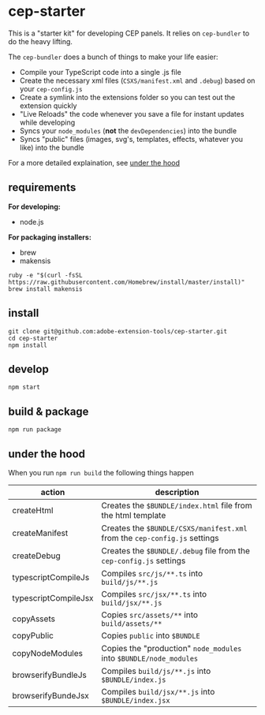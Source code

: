# cep-starter

This is a "starter kit" for developing CEP panels.
It relies on `cep-bundler` to do the heavy lifting.

The `cep-bundler` does a bunch of things to make your life easier:

- Compile your TypeScript code into a single .js file
- Create the necessary xml files (`CSXS/manifest.xml` and `.debug`) based on your `cep-config.js`
- Create a symlink into the extensions folder so you can test out the extension quickly
- "Live Reloads" the code whenever you save a file for instant updates while developing
- Syncs your `node_modules` (**not** the `devDependencies`) into the bundle
- Syncs "public" files (images, svg's, templates, effects, whatever you like) into the bundle

For a more detailed explaination, see [under the hood](#under-the-hood)

## requirements

**For developing:**

- node.js

**For packaging installers:**

- brew
- makensis

```shell
ruby -e "$(curl -fsSL https://raw.githubusercontent.com/Homebrew/install/master/install)"
brew install makensis
```

## install

```shell
git clone git@github.com:adobe-extension-tools/cep-starter.git
cd cep-starter
npm install
```

## develop

```shell
npm start
```

## build & package

```shell
npm run package
```

## under the hood

When you run `npm run build` the following things happen

| **action**           | **description**                                                           |
|----------------------|---------------------------------------------------------------------------|
| createHtml           | Creates the `$BUNDLE/index.html` file from the html template              |
| createManifest       | Creates the `$BUNDLE/CSXS/manifest.xml` from the `cep-config.js` settings |
| createDebug          | Creates the `$BUNDLE/.debug` file from the `cep-config.js` settings       |
| typescriptCompileJs  | Compiles `src/js/**.ts` into `build/js/**.js`                             |
| typescriptCompileJsx | Compiles `src/jsx/**.ts` into `build/jsx/**.js`                           |
| copyAssets           | Copies `src/assets/**` into `build/assets/**`                             |
| copyPublic           | Copies `public` into `$BUNDLE`                                            |
| copyNodeModules      | Copies the "production" `node_modules` into `$BUNDLE/node_modules`        |
| browserifyBundleJs   | Compiles `build/js/**.js` into `$BUNDLE/index.js`                         |
| browserifyBundeJsx   | Compiles `build/jsx/**.js` into `$BUNDLE/index.jsx`                       |